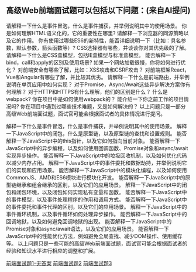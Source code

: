 ## 高级Web前端面试题可以包括以下问题：(来自AI提问)

请解释一下什么是事件冒泡，什么是事件捕获，并举例说明其中的使用场景。
你是如何理解HTML语义化的，它的重要性在哪里?
请解释一下浏览器的同源策略以及它的作用。
你有使用过哪些ES6的新特性，能否详细说明一下（比如：具名参数，默认参数，箭头函数等）?
CSS选择器有哪些，并谈谈你对其优先级的了解。
请解释一下什么是CSS盒模型，包括IE盒模型与标准盒模型。
能否解释一下bind，call和apply的区别及使用场景?
如果一个网站加载很慢，你将如何进行优化？
对前端安全有哪些了解，比如：XSS攻击和CSRF攻击？
对前端框架React，Vue和Angular有哪些了解，并比较其优劣。
请解释一下什么是前端路由，并举例说明在单页应用中如何实现？
对于Promise，Async/Await这些异步解决方案你有何理解？
对于HTTP和HTTPS有什么理解，他们的区别是什么？
什么是webpack? 你在项目中是如何使用webpack的？
能介绍一下你之前工作的项目情况吗? 你在项目中遇到过哪些技术难题，又是如何解决的？
以上问题只是一部分高级Web前端面试题，面试官可能会根据面试者的具体情况进行提问。

解释一下什么是事件冒泡，什么是事件捕获，并举例说明其中的使用场景。
解释一下JavaScript中的闭包，什么是原型链，以及原型链的查找和设置规则。
能否解释一下JavaScript中的this指针，以及它如何指向当前对象。
能否解释一下JavaScript中的异步编程，以及如何使用回调函数、Promise对象和async/await实现异步操作。
能否解释一下JavaScript中的垃圾回收机制，以及如何优化代码以减少内存占用。
解释一下JavaScript中的事件委托和数据劫持，并举例说明它们的实现和应用场景。
能否解释一下JavaScript中的模块化编程，以及如何使用CommonJS、AMD和ES6模块进行模块化开发。
能否解释一下JavaScript中的原型链继承和组合继承的区别，以及它们的应用场景。
解释一下JavaScript中的闭包和闭包环境，以及闭包如何实现私有变量和函数。
能否解释一下JavaScript中的事件模型，以及事件处理程序的作用和调用方式。
能否解释一下JavaScript中的事件委托和事件代理的区别，以及它们的应用场景。
解释一下JavaScript中的事件循环机制，以及事件循环如何处理异步操作。
能否解释一下JavaScript中的回调地狱，以及如何避免回调地狱的出现。
能否解释一下JavaScript中的Promise对象和async/await语法，以及它们的应用场景。
能否解释一下JavaScript中的性能优化方法，例如避免全局查找、减少DOM操作、使用缓存等。
以上问题只是一些可能的高级Web前端面试题，面试官可能会根据面试者的经验和知识水平进行相应的调整和扩展。

[前端面试题1-无答案](https://zhuanlan.zhihu.com/p/413264271)
[前端面试题2](https://zhuanlan.zhihu.com/p/609698817)
[前端面试题3](https://zhuanlan.zhihu.com/p/563612885)